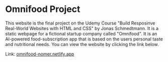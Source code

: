 # Omnifood Project

This website is the final project on the Udemy Course "Build Resposinve Real-World Websites with HTML and CSS" by Jonas Schmedtmann. It is a static webpage for a fictional startup company called "Omnifood". It is an AI-powered food-subscription app that is based on the users personal taste and nutritional needs. You can view the website by clicking the link below.

Link: [omnifood-nomer.netlify.app](https://omnifood-nomer.netlify.app/)
